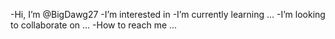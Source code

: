 -Hi, I’m @BigDawg27
-I’m interested in 
-I’m currently learning ...
-I’m looking to collaborate on ...
-How to reach me ...

<!---
BigDawg27/BigDawg27 is a ✨ special ✨ repository because its `README.md` (this file) appears on your GitHub profile.
You can click the Preview link to take a look at your changes.
--->
